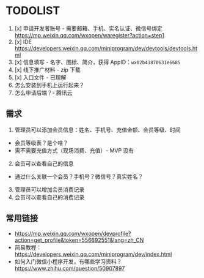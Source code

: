# TODOLIST

1. [x] 申请开发者账号 - 需要邮箱、手机、实名认证、微信号绑定 https://mp.weixin.qq.com/wxopen/waregister?action=step1
2. [x] IDE https://developers.weixin.qq.com/miniprogram/dev/devtools/devtools.html
3. [x] 信息填写 - 名字、图标、简介，获得 AppID：`wx02b43870631e6685`
4. [x] 线下推广材料 - zip 下载
5. [x] 入口文件 - 已理解
6. 怎么安装到手机上运行起来？
7. 怎么申请后端？- 腾讯云

## 需求

1. 管理员可以添加会员信息：姓名、手机号、充值金额、会员等级、时间
  * 会员等级表？是个啥？
  * 需不需要充值方式（现场消费、充值）- MVP 没有
2. 会员可以查看自己的信息
  * 通过什么关联一个会员？手机号？微信号？真实姓名？
3. 管理员可以增加会员消费记录
4. 会员可以查看自己的消费记录

## 常用链接

* https://mp.weixin.qq.com/wxopen/devprofile?action=get_profile&token=556692551&lang=zh_CN
* 简易教程：https://developers.weixin.qq.com/miniprogram/dev/index.html
* 如何入门微信小程序开发，有哪些学习资料？https://www.zhihu.com/question/50907897
